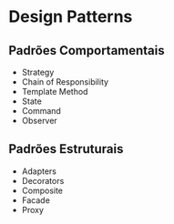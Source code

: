 # Design Patterns
## Padrões Comportamentais
- Strategy
- Chain of Responsibility
- Template Method
- State
- Command
- Observer

## Padrões Estruturais
- Adapters
- Decorators
- Composite
- Facade
- Proxy
